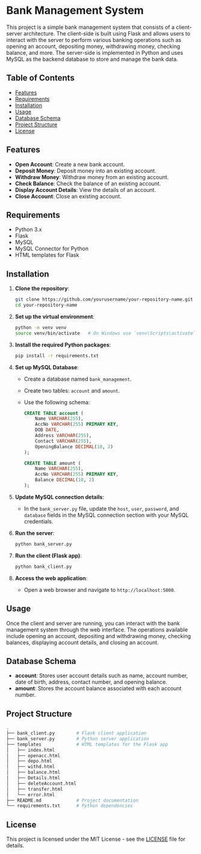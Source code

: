 
# Bank Management System

This project is a simple bank management system that consists of a client-server architecture. The client-side is built using Flask and allows users to interact with the server to perform various banking operations such as opening an account, depositing money, withdrawing money, checking balance, and more. The server-side is implemented in Python and uses MySQL as the backend database to store and manage the bank data.

## Table of Contents

- [Features](#features)
- [Requirements](#requirements)
- [Installation](#installation)
- [Usage](#usage)
- [Database Schema](#database-schema)
- [Project Structure](#project-structure)
- [License](#license)

## Features

- **Open Account**: Create a new bank account.
- **Deposit Money**: Deposit money into an existing account.
- **Withdraw Money**: Withdraw money from an existing account.
- **Check Balance**: Check the balance of an existing account.
- **Display Account Details**: View the details of an account.
- **Close Account**: Close an existing account.

## Requirements

- Python 3.x
- Flask
- MySQL
- MySQL Connector for Python
- HTML templates for Flask

## Installation

1. **Clone the repository**:

   ```bash
   git clone https://github.com/yourusername/your-repository-name.git
   cd your-repository-name
   ```

2. **Set up the virtual environment**:

   ```bash
   python -m venv venv
   source venv/bin/activate   # On Windows use `venv\Scripts\activate`
   ```

3. **Install the required Python packages**:

   ```bash
   pip install -r requirements.txt
   ```

4. **Set up MySQL Database**:

   - Create a database named `bank_management`.
   - Create two tables: `account` and `amount`.
   - Use the following schema:

     ```sql
     CREATE TABLE account (
         Name VARCHAR(255),
         AccNo VARCHAR(255) PRIMARY KEY,
         DOB DATE,
         Address VARCHAR(255),
         Contact VARCHAR(255),
         OpeningBalance DECIMAL(10, 2)
     );

     CREATE TABLE amount (
         Name VARCHAR(255),
         AccNo VARCHAR(255) PRIMARY KEY,
         Balance DECIMAL(10, 2)
     );
     ```

5. **Update MySQL connection details**:

   - In the `bank_server.py` file, update the `host`, `user`, `password`, and `database` fields in the MySQL connection section with your MySQL credentials.

6. **Run the server**:

   ```bash
   python bank_server.py
   ```

7. **Run the client (Flask app)**:

   ```bash
   python bank_client.py
   ```

8. **Access the web application**:

   - Open a web browser and navigate to `http://localhost:5000`.

## Usage

Once the client and server are running, you can interact with the bank management system through the web interface. The operations available include opening an account, depositing and withdrawing money, checking balances, displaying account details, and closing an account.

## Database Schema

- **account**: Stores user account details such as name, account number, date of birth, address, contact number, and opening balance.
- **amount**: Stores the account balance associated with each account number.

## Project Structure

```bash
.
├── bank_client.py        # Flask client application
├── bank_server.py        # Python server application
├── templates             # HTML templates for the Flask app
│   ├── index.html
│   ├── openacc.html
│   ├── depo.html
│   ├── withd.html
│   ├── balance.html
│   ├── Details.html
│   ├── deleteAccount.html
│   ├── transfer.html
│   └── error.html
├── README.md             # Project documentation
└── requirements.txt      # Python dependencies
```

## License

This project is licensed under the MIT License - see the [LICENSE](LICENSE) file for details.
